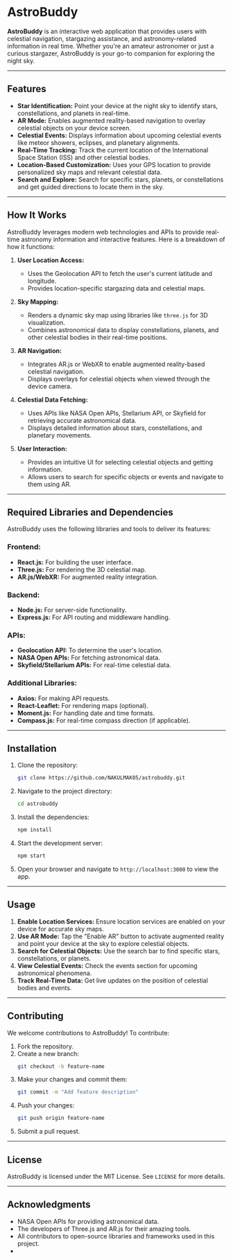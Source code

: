 # AstroBuddy

**AstroBuddy** is an interactive web application that provides users with celestial navigation, stargazing assistance, and astronomy-related information in real time. Whether you're an amateur astronomer or just a curious stargazer, AstroBuddy is your go-to companion for exploring the night sky.

---

## Features

- **Star Identification:** Point your device at the night sky to identify stars, constellations, and planets in real-time.
- **AR Mode:** Enables augmented reality-based navigation to overlay celestial objects on your device screen.
- **Celestial Events:** Displays information about upcoming celestial events like meteor showers, eclipses, and planetary alignments.
- **Real-Time Tracking:** Track the current location of the International Space Station (ISS) and other celestial bodies.
- **Location-Based Customization:** Uses your GPS location to provide personalized sky maps and relevant celestial data.
- **Search and Explore:** Search for specific stars, planets, or constellations and get guided directions to locate them in the sky.

---

## How It Works

AstroBuddy leverages modern web technologies and APIs to provide real-time astronomy information and interactive features. Here is a breakdown of how it functions:

1. **User Location Access:**

   - Uses the Geolocation API to fetch the user's current latitude and longitude.
   - Provides location-specific stargazing data and celestial maps.

2. **Sky Mapping:**

   - Renders a dynamic sky map using libraries like `three.js` for 3D visualization.
   - Combines astronomical data to display constellations, planets, and other celestial bodies in their real-time positions.

3. **AR Navigation:**

   - Integrates AR.js or WebXR to enable augmented reality-based celestial navigation.
   - Displays overlays for celestial objects when viewed through the device camera.

4. **Celestial Data Fetching:**

   - Uses APIs like NASA Open APIs, Stellarium API, or Skyfield for retrieving accurate astronomical data.
   - Displays detailed information about stars, constellations, and planetary movements.

5. **User Interaction:**

   - Provides an intuitive UI for selecting celestial objects and getting information.
   - Allows users to search for specific objects or events and navigate to them using AR.

---

## Required Libraries and Dependencies

AstroBuddy uses the following libraries and tools to deliver its features:

### Frontend:

- **React.js:** For building the user interface.
- **Three.js:** For rendering the 3D celestial map.
- **AR.js/WebXR:** For augmented reality integration.

### Backend:

- **Node.js:** For server-side functionality.
- **Express.js:** For API routing and middleware handling.

### APIs:

- **Geolocation API:** To determine the user's location.
- **NASA Open APIs:** For fetching astronomical data.
- **Skyfield/Stellarium APIs:** For real-time celestial data.

### Additional Libraries:

- **Axios:** For making API requests.
- **React-Leaflet:** For rendering maps (optional).
- **Moment.js:** For handling date and time formats.
- **Compass.js:** For real-time compass direction (if applicable).

---

## Installation

1. Clone the repository:

   ```bash
   git clone https://github.com/NAKULMAK05/astrobuddy.git
   ```

2. Navigate to the project directory:

   ```bash
   cd astrobuddy
   ```

3. Install the dependencies:

   ```bash
   npm install
   ```

4. Start the development server:

   ```bash
   npm start
   ```

5. Open your browser and navigate to `http://localhost:3000` to view the app.

---

## Usage

1. **Enable Location Services:** Ensure location services are enabled on your device for accurate sky maps.
2. **Use AR Mode:** Tap the "Enable AR" button to activate augmented reality and point your device at the sky to explore celestial objects.
3. **Search for Celestial Objects:** Use the search bar to find specific stars, constellations, or planets.
4. **View Celestial Events:** Check the events section for upcoming astronomical phenomena.
5. **Track Real-Time Data:** Get live updates on the position of celestial bodies and events.

---

## Contributing

We welcome contributions to AstroBuddy! To contribute:

1. Fork the repository.
2. Create a new branch:
   ```bash
   git checkout -b feature-name
   ```
3. Make your changes and commit them:
   ```bash
   git commit -m "Add feature description"
   ```
4. Push your changes:
   ```bash
   git push origin feature-name
   ```
5. Submit a pull request.

---

## License

AstroBuddy is licensed under the MIT License. See `LICENSE` for more details.

---

## Acknowledgments

- NASA Open APIs for providing astronomical data.
- The developers of Three.js and AR.js for their amazing tools.
- All contributors to open-source libraries and frameworks used in this project.
-

